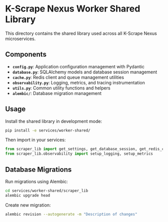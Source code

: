 # K-Scrape Nexus Worker Shared Library

This directory contains the shared library used across all K-Scrape Nexus microservices.

## Components

- **`config.py`**: Application configuration management with Pydantic
- **`database.py`**: SQLAlchemy models and database session management
- **`cache.py`**: Redis client and queue management utilities
- **`observability.py`**: Logging, metrics, and tracing instrumentation
- **`utils.py`**: Common utility functions and helpers
- **`alembic/`**: Database migration management

## Usage

Install the shared library in development mode:

```bash
pip install -e services/worker-shared/
```

Then import in your services:

```python
from scraper_lib import get_settings, get_database_session, get_redis_client
from scraper_lib.observability import setup_logging, setup_metrics
```

## Database Migrations

Run migrations using Alembic:

```bash
cd services/worker-shared/scraper_lib
alembic upgrade head
```

Create new migration:

```bash
alembic revision --autogenerate -m "Description of changes"
```